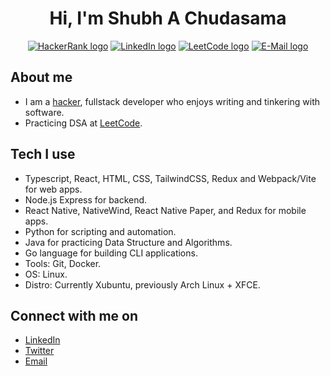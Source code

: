 <h1 align="center">Hi, I'm Shubh A Chudasama</h1>

<p align="center">
  <a href="https://www.hackerrank.com/shubh143560"><img src="https://img.shields.io/static/v1?label=HackerRank&message=shubh143560&style=flat-square&logo=HackerRank&color=blue" alt="HackerRank logo" /></a>
  <a href="https://www.linkedin.com/in/c-shubh/"><img src="https://img.shields.io/static/v1?label=LinkedIn&message=c-shubh&style=flat-square&logo=LinkedIn&color=blue" alt="LinkedIn logo" /></a>
  <a href="https://leetcode.com/c-shubh/"><img src="https://img.shields.io/static/v1?label=LeetCode&message=c-shubh&style=flat-square&logo=LeetCode&color=blue" alt="LeetCode logo" /></a>
  <a href="mailto:shubh.csma@gmail.com"><img src="https://img.shields.io/static/v1?label=E-Mail&message=shubh.csma@gmail.com&style=flat-square&logo=Mail.Ru&color=blue" alt="E-Mail logo" /></a>
</p>

## About me
- I am a [hacker](http://catb.org/jargon/html/H/hacker.html), fullstack developer who enjoys writing and tinkering with software.
- Practicing DSA at [LeetCode](https://leetcode.com/c-shubh/).

## Tech I use
- Typescript, React, HTML, CSS, TailwindCSS, Redux and Webpack/Vite for web apps.
- Node.js Express for backend.
- React Native, NativeWind, React Native Paper, and Redux for mobile apps.
- Python for scripting and automation.
- Java for practicing Data Structure and Algorithms.
- Go language for building CLI applications.
- Tools: Git, Docker.
- OS: Linux.
- Distro: Currently Xubuntu, previously Arch Linux + XFCE.

## Connect with me on
- [LinkedIn](https://linkedin.com/in/c-shubh)
- [Twitter](https://twitter.com/c_shubh_)
- [Email](mailto:shubh.csma@gmail.com)
